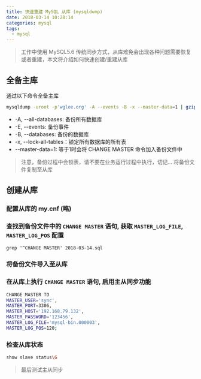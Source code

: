 ```yaml
---
title: 快速重建 MySQL 从库 (mysqldump)
date: 2018-03-14 10:28:14
categories: mysql
tags:
  - mysql
---
```


> 工作中使用 MySQL5.6 传统同步方式，从库难免会出现各种问题需要恢复或者重建，本文将介绍如何快速创建/重建从库

<!-- more -->

## 全备主库

通过以下命令全备主库

```bash
mysqldump -uroot -p'wglee.org' -A --events -B -x --master-data=1 | gzip > $(date +%F).sql.gz
```

- -A, --all-databases: 备份所有数据库
- -E, --events: 备份事件
- -B, --databases:  备份的数据库
- -x, --lock-all-tables：锁定所有数据库的所有表
- --master-data=1: 等于1时会将 CHANGE MASTER 命令加入备份文件中

> 注意，备份过程中会锁表，请不要在业务运行过程中执行，切记...
> 将备份文件复制至从库

## 创建从库

### 配置从库的 my.cnf (略)
### 查找到备份文件中的 `CHANGE MASTER` 语句, 获取 `MASTER_LOG_FILE`, `MASTER_LOG_POS` 配置

```
grep '^CHANGE MASTER' 2018-03-14.sql
```

### 将备份文件导入至从库
### 在从库上执行 `CHANGE MASTER` 语句, 启用主从同步功能

```bash
CHANGE MASTER TO
MASTER_USER='sync',
MASTER_PORT=3306,
MASTER_HOST='192.168.79.132',
MASTER_PASSWORD='123456',
MASTER_LOG_FILE='mysql-bin.000003',
MASTER_LOG_POS=120;
```

### 检查从库状态

```bash
show slave status\G
```

> 最后测试主从同步




